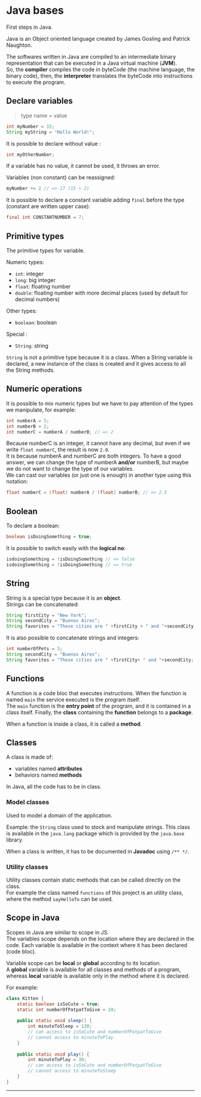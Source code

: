 # Java bases

First steps in Java.

Java is an Object oriented language created by James Gosling and Patrick Naughton.

The softwares written in Java are compiled to an intermediate binary representation that can be executed in a 
Java virtual machine (**JVM**).  
So, the **compiler** compiles the code in byteCode (the machine language, the binary code), then, the 
**interpreter** translates the byteCode into instructions to execute the program.

## Declare variables

> type name = value

```java
int myNumber = 15;
String myString = "Hello World!";
```

It is possible to declare without value :

```java
int myOtherNumber;
```

If a variable has no value, it cannot be used, it throws an error.

Variables (non constant) can be reassigned:

```java
myNumber += 2 // => 17 (15 + 2)
```

It is possible to declare a constant variable adding `final` before the type (constant are written upper case):

```java
final int CONSTANTNUMBER = 7;
```

## Primitive types

The primitive types for variable.

Numeric types:

- `int`: integer
- `long`: big integer
- `float`: floating number
- `double`: floating number with more decimal places (used by default for decimal numbers)

Other types:

- `boolean`: boolean

Special :

- `String`: string

`String` is not a primitive type because it is a class. When a String variable is declared, a new instance of 
the class is created and it gives access to all the String methods.

## Numeric operations

It is possible to mix numeric types but we have to pay attention of the types we manipulate, for example:

```java
int numberA = 5;
int numberB = 2;
int numberC = numberA / numberB; // => 2
```

Because numberC is an integer, it cannot have any decimal, but even if we write `float numberC`, the result is 
now `2.0`.  
It is because numberA and numberC are both integers. To have a good answer, we can change the type of numberA 
**and/or** numberB, but maybe we do not want to change the type of our variables.  
We can cast our variables (or just one is enough) in another type using this notation:

```java
float numberC = (float) numberA / (float) numberB; // => 2.5
```

## Boolean

To declare a boolean:

```java
boolean isDoingSomething = true;
```

It is possible to switch easily with the **logical no**:

```java
isdoingSomething = !isDoingSomething // => false
isdoingSomething = !isDoingSomething // => true
```

## String

String is a special type because it is an **object**.  
Strings can be concatenated:

```java
String firstCity = "New York";
String secondCity = "Buenos Aires";
String favorites = "These cities are " +firstCity + " and "+secondCity;
```

It is also possible to concatenate strings and integers:

```java
int numberOfPets = 3;
String secondCity = "Buenos Aires";
String favorites = "These cities are " +firstCity+ " and "+secondCity;
```

## Functions

A function is a code bloc that executes instructions. When the function is named `main` the service executed 
is the program itself.  
The `main` function is the **entry point** of the program, and it is contained in a class itself. Finally, 
the **class** containing the **function** belongs to a **package**.

When a function is inside a class, it is called a **method**.

## Classes

A class is made of:

- variables named **attributes**
- behaviors named **methods**

In Java, all the code has to be in class.

### Model classes

Used to model a domain of the application.

Example: the `String` class used to stock and manipulate strings. This class is available in the `java.lang` 
package which is provided by the `java.base` library.

When a class is written, it has to be documented in **Javadoc** using `/** */`.

### Utility classes

Utility classes contain static methods that can be called directly on the class.  
For example the class named `functions` of this project is an utility class, where the method `sayHelloTo` 
can be used.

## Scope in Java

Scopes in Java are similar to scope in JS.  
The variables scope depends on the location where they are declared in the code. Each variable is available
in the context where it has been declared (code bloc).

Variable scope can be **local** or **global** according to its location.  
A **global** variable is available for all classes and methods of a program, whereas **local** variable is
available only in the method where it is declared.

For example:

```java
class Kitten {
    static boolean isSoCute = true;
    static int numberOfPatpatToGive = 10;
    
    public static void sleep() {
        int minuteToSleep = 120;
        // can access to isSoCute and numberOfPatpatToGive
        // cannot access to minuteToPlay
    }
    
    public static void play() {
        int minuteToPlay = 30;
        // can access to isSoCute and numberOfPatpatToGive
        // cannot access to minuteToSleep
    }
}
```


--------------------------------------------
